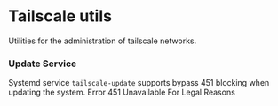 # Tailscale utils

Utilities for the administration of tailscale networks.

### Update Service

Systemd service `tailscale-update` supports bypass 451 blocking when updating the system. Error 451 Unavailable For Legal Reasons
